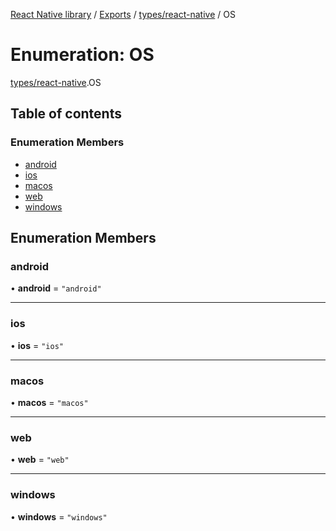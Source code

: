 [React Native library](../index.md) / [Exports](../modules.md) / [types/react-native](../modules/types_react_native.md) / OS

# Enumeration: OS

[types/react-native](../modules/types_react_native.md).OS

## Table of contents

### Enumeration Members

- [android](types_react_native.OS.md#android)
- [ios](types_react_native.OS.md#ios)
- [macos](types_react_native.OS.md#macos)
- [web](types_react_native.OS.md#web)
- [windows](types_react_native.OS.md#windows)

## Enumeration Members

### android

• **android** = ``"android"``

___

### ios

• **ios** = ``"ios"``

___

### macos

• **macos** = ``"macos"``

___

### web

• **web** = ``"web"``

___

### windows

• **windows** = ``"windows"``
